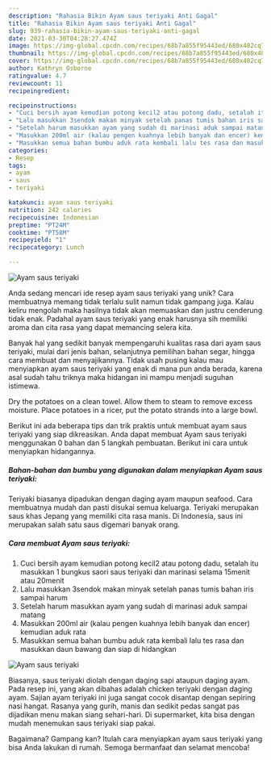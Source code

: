```yaml
---
description: "Rahasia Bikin Ayam saus teriyaki Anti Gagal"
title: "Rahasia Bikin Ayam saus teriyaki Anti Gagal"
slug: 939-rahasia-bikin-ayam-saus-teriyaki-anti-gagal
date: 2021-03-30T04:28:27.474Z
image: https://img-global.cpcdn.com/recipes/68b7a855f95443ed/680x482cq70/ayam-saus-teriyaki-foto-resep-utama.jpg
thumbnail: https://img-global.cpcdn.com/recipes/68b7a855f95443ed/680x482cq70/ayam-saus-teriyaki-foto-resep-utama.jpg
cover: https://img-global.cpcdn.com/recipes/68b7a855f95443ed/680x482cq70/ayam-saus-teriyaki-foto-resep-utama.jpg
author: Kathryn Osborne
ratingvalue: 4.7
reviewcount: 11
recipeingredient:

recipeinstructions:
- "Cuci bersih ayam kemudian potong kecil2 atau potong dadu, setalah itu masukkan 1 bungkus saori saus teriyaki dan marinasi selama 15menit atau 20menit"
- "Lalu masukkan 3sendok makan minyak setelah panas tumis bahan iris sampai harum"
- "Setelah harum masukkan ayam yang sudah di marinasi aduk sampai matang"
- "Masukkan 200ml air (kalau pengen kuahnya lebih banyak dan encer) kemudian aduk rata"
- "Masukkan semua bahan bumbu aduk rata kembali lalu tes rasa dan masukkan daun bawang dan siap di hidangkan"
categories:
- Resep
tags:
- ayam
- saus
- teriyaki

katakunci: ayam saus teriyaki 
nutrition: 242 calories
recipecuisine: Indonesian
preptime: "PT24M"
cooktime: "PT58M"
recipeyield: "1"
recipecategory: Lunch

---
```



![Ayam saus teriyaki](https://img-global.cpcdn.com/recipes/68b7a855f95443ed/680x482cq70/ayam-saus-teriyaki-foto-resep-utama.jpg)

Anda sedang mencari ide resep ayam saus teriyaki yang unik? Cara membuatnya memang tidak terlalu sulit namun tidak gampang juga. Kalau keliru mengolah maka hasilnya tidak akan memuaskan dan justru cenderung tidak enak. Padahal ayam saus teriyaki yang enak harusnya sih memiliki aroma dan cita rasa yang dapat memancing selera kita.

Banyak hal yang sedikit banyak mempengaruhi kualitas rasa dari ayam saus teriyaki, mulai dari jenis bahan, selanjutnya pemilihan bahan segar, hingga cara membuat dan menyajikannya. Tidak usah pusing kalau mau menyiapkan ayam saus teriyaki yang enak di mana pun anda berada, karena asal sudah tahu triknya maka hidangan ini mampu menjadi suguhan istimewa.

Dry the potatoes on a clean towel. Allow them to steam to remove excess moisture. Place potatoes in a ricer, put the potato strands into a large bowl.


Berikut ini ada beberapa tips dan trik praktis untuk membuat ayam saus teriyaki yang siap dikreasikan. Anda dapat membuat Ayam saus teriyaki menggunakan 0 bahan dan 5 langkah pembuatan. Berikut ini cara untuk menyiapkan hidangannya.

<!--inarticleads1-->

##### Bahan-bahan dan bumbu yang digunakan dalam menyiapkan Ayam saus teriyaki:



Teriyaki biasanya dipadukan dengan daging ayam maupun seafood. Cara membuatnya mudah dan pasti disukai semua keluarga. Teriyaki merupakan saus khas Jepang yang memiliki cita rasa manis. Di Indonesia, saus ini merupakan salah satu saus digemari banyak orang. 

<!--inarticleads2-->

##### Cara membuat Ayam saus teriyaki:

1. Cuci bersih ayam kemudian potong kecil2 atau potong dadu, setalah itu masukkan 1 bungkus saori saus teriyaki dan marinasi selama 15menit atau 20menit
1. Lalu masukkan 3sendok makan minyak setelah panas tumis bahan iris sampai harum
1. Setelah harum masukkan ayam yang sudah di marinasi aduk sampai matang
1. Masukkan 200ml air (kalau pengen kuahnya lebih banyak dan encer) kemudian aduk rata
1. Masukkan semua bahan bumbu aduk rata kembali lalu tes rasa dan masukkan daun bawang dan siap di hidangkan
<img src="//assets-global.cpcdn.com/assets/icons/button_play-2c75c40dde080a61004c1f40b05d8f140eaff45d7e9e6481dc71c63d2e7c4909.png" alt="Ayam saus teriyaki">

Biasanya, saus teriyaki diolah dengan daging sapi ataupun daging ayam. Pada resep ini, yang akan dibahas adalah chicken teriyaki dengan daging ayam. Sajian ayam teriyaki ini juga sangat cocok disantap dengan sepiring nasi hangat. Rasanya yang gurih, manis dan sedikit pedas sangat pas dijadikan menu makan siang sehari-hari. Di supermarket, kita bisa dengan mudah menemukan saus teriyaki siap pakai. 

Bagaimana? Gampang kan? Itulah cara menyiapkan ayam saus teriyaki yang bisa Anda lakukan di rumah. Semoga bermanfaat dan selamat mencoba!
